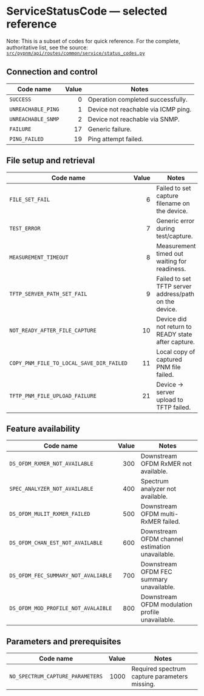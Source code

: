 # ServiceStatusCode — selected reference

Note: This is a subset of codes for quick reference. For the complete, authoritative list, see the source:
[`src/pypnm/api/routes/common/service/status_codes.py`](https://github.com/mgarcia01752/PyPNM/blob/main/src/pypnm/api/routes/common/service/status_codes.py)

## Connection and control

| Code name          | Value | Notes                               |
|--------------------|------:|-------------------------------------|
| `SUCCESS`          |     0 | Operation completed successfully.   |
| `UNREACHABLE_PING` |     1 | Device not reachable via ICMP ping. |
| `UNREACHABLE_SNMP` |     2 | Device not reachable via SNMP.      |
| `FAILURE`          |    17 | Generic failure.                    |
| `PING_FAILED`      |    19 | Ping attempt failed.                |

## File setup and retrieval

| Code name                                | Value | Notes                                                  |
|------------------------------------------|------:|--------------------------------------------------------|
| `FILE_SET_FAIL`                          |     6 | Failed to set capture filename on the device.          |
| `TEST_ERROR`                             |     7 | Generic error during test/capture.                     |
| `MEASUREMENT_TIMEOUT`                    |     8 | Measurement timed out waiting for readiness.           |
| `TFTP_SERVER_PATH_SET_FAIL`              |     9 | Failed to set TFTP server address/path on the device.  |
| `NOT_READY_AFTER_FILE_CAPTURE`           |    10 | Device did not return to READY state after capture.    |
| `COPY_PNM_FILE_TO_LOCAL_SAVE_DIR_FAILED` |    11 | Local copy of captured PNM file failed.                |
| `TFTP_PNM_FILE_UPLOAD_FAILURE`           |    21 | Device → server upload to TFTP failed.                 |

## Feature availability

| Code name                          | Value | Notes                                         |
|------------------------------------|------:|-----------------------------------------------|
| `DS_OFDM_RXMER_NOT_AVAILABLE`      |   300 | Downstream OFDM RxMER not available.          |
| `SPEC_ANALYZER_NOT_AVAILABLE`      |   400 | Spectrum analyzer not available.              |
| `DS_OFDM_MULIT_RXMER_FAILED`       |   500 | Downstream OFDM multi-RxMER failed.           |
| `DS_OFDM_CHAN_EST_NOT_AVAILABLE`   |   600 | Downstream OFDM channel estimation unavailable. |
| `DS_OFDM_FEC_SUMMARY_NOT_AVALIABLE`|   700 | Downstream OFDM FEC summary unavailable.      |
| `DS_OFDM_MOD_PROFILE_NOT_AVALAIBLE`|   800 | Downstream OFDM modulation profile unavailable. |

## Parameters and prerequisites

| Code name                        | Value | Notes                                    |
|----------------------------------|------:|------------------------------------------|
| `NO_SPECTRUM_CAPTURE_PARAMETERS` |  1000 | Required spectrum capture parameters missing. |
